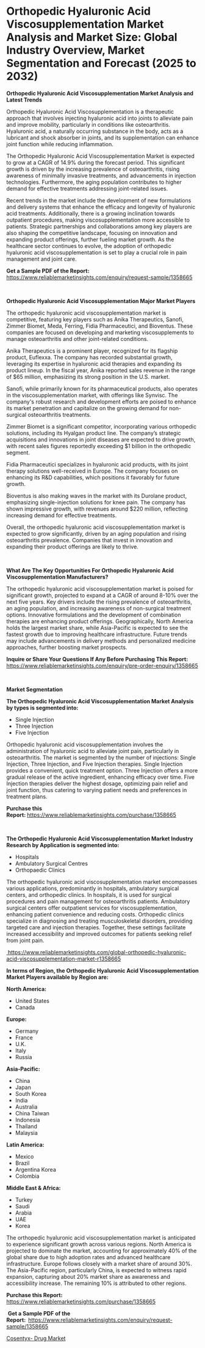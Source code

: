 <p><h1>Orthopedic Hyaluronic Acid Viscosupplementation Market Analysis and Market Size: Global Industry Overview, Market Segmentation and Forecast (2025 to 2032)</h1></p><p><strong>Orthopedic Hyaluronic Acid Viscosupplementation Market Analysis and Latest Trends</strong></p>
<p><p>Orthopedic Hyaluronic Acid Viscosupplementation is a therapeutic approach that involves injecting hyaluronic acid into joints to alleviate pain and improve mobility, particularly in conditions like osteoarthritis. Hyaluronic acid, a naturally occurring substance in the body, acts as a lubricant and shock absorber in joints, and its supplementation can enhance joint function while reducing inflammation.</p><p>The Orthopedic Hyaluronic Acid Viscosupplementation Market is expected to grow at a CAGR of 14.9% during the forecast period. This significant growth is driven by the increasing prevalence of osteoarthritis, rising awareness of minimally invasive treatments, and advancements in injection technologies. Furthermore, the aging population contributes to higher demand for effective treatments addressing joint-related issues.</p><p>Recent trends in the market include the development of new formulations and delivery systems that enhance the efficacy and longevity of hyaluronic acid treatments. Additionally, there is a growing inclination towards outpatient procedures, making viscosupplementation more accessible to patients. Strategic partnerships and collaborations among key players are also shaping the competitive landscape, focusing on innovation and expanding product offerings, further fueling market growth. As the healthcare sector continues to evolve, the adoption of orthopedic hyaluronic acid viscosupplementation is set to play a crucial role in pain management and joint care.</p></p>
<p><strong>Get a Sample PDF of the Report:&nbsp;</strong> <a href="https://www.reliablemarketinsights.com/enquiry/request-sample/1358665?utm_campaign=2188&utm_medium=2&utm_source=Github&utm_content=ia&utm_term=22032025&utm_id=orthopedic-hyaluronic-acid-viscosupplementation">https://www.reliablemarketinsights.com/enquiry/request-sample/1358665</a></p>
<p>&nbsp;</p>
<p><strong>Orthopedic Hyaluronic Acid Viscosupplementation Major Market Players</strong></p>
<p><p>The orthopedic hyaluronic acid viscosupplementation market is competitive, featuring key players such as Anika Therapeutics, Sanofi, Zimmer Biomet, Meda, Ferring, Fidia Pharmaceutici, and Bioventus. These companies are focused on developing and marketing viscosupplements to manage osteoarthritis and other joint-related conditions.</p><p>Anika Therapeutics is a prominent player, recognized for its flagship product, Euflexxa. The company has recorded substantial growth, leveraging its expertise in hyaluronic acid therapies and expanding its product lineup. In the fiscal year, Anika reported sales revenue in the range of $65 million, emphasizing its strong position in the U.S. market.</p><p>Sanofi, while primarily known for its pharmaceutical products, also operates in the viscosupplementation market, with offerings like Synvisc. The company's robust research and development efforts are poised to enhance its market penetration and capitalize on the growing demand for non-surgical osteoarthritis treatments.</p><p>Zimmer Biomet is a significant competitor, incorporating various orthopedic solutions, including its Hyalgan product line. The company’s strategic acquisitions and innovations in joint diseases are expected to drive growth, with recent sales figures reportedly exceeding $1 billion in the orthopedic segment.</p><p>Fidia Pharmaceutici specializes in hyaluronic acid products, with its joint therapy solutions well-received in Europe. The company focuses on enhancing its R&D capabilities, which positions it favorably for future growth.</p><p>Bioventus is also making waves in the market with its Durolane product, emphasizing single-injection solutions for knee pain. The company has shown impressive growth, with revenues around $220 million, reflecting increasing demand for effective treatments.</p><p>Overall, the orthopedic hyaluronic acid viscosupplementation market is expected to grow significantly, driven by an aging population and rising osteoarthritis prevalence. Companies that invest in innovation and expanding their product offerings are likely to thrive.</p></p>
<p>&nbsp;</p>
<p><strong>What Are The Key Opportunities For Orthopedic Hyaluronic Acid Viscosupplementation Manufacturers?</strong></p>
<p><p>The orthopedic hyaluronic acid viscosupplementation market is poised for significant growth, projected to expand at a CAGR of around 8-10% over the next five years. Key drivers include the rising prevalence of osteoarthritis, an aging population, and increasing awareness of non-surgical treatment options. Innovative formulations and the development of combination therapies are enhancing product offerings. Geographically, North America holds the largest market share, while Asia-Pacific is expected to see the fastest growth due to improving healthcare infrastructure. Future trends may include advancements in delivery methods and personalized medicine approaches, further boosting market prospects.</p></p>
<p><strong>Inquire or Share Your Questions If Any Before Purchasing This Report:</strong> <a href="https://www.reliablemarketinsights.com/enquiry/pre-order-enquiry/1358665?utm_campaign=2188&utm_medium=2&utm_source=Github&utm_content=ia&utm_term=22032025&utm_id=orthopedic-hyaluronic-acid-viscosupplementation">https://www.reliablemarketinsights.com/enquiry/pre-order-enquiry/1358665</a></p>
<p>&nbsp;</p>
<p><strong>Market Segmentation</strong></p>
<p><strong>The Orthopedic Hyaluronic Acid Viscosupplementation Market Analysis by types is segmented into:</strong></p>
<p><ul><li>Single Injection</li><li>Three Injection</li><li>Five Injection</li></ul></p>
<p><p>Orthopedic hyaluronic acid viscosupplementation involves the administration of hyaluronic acid to alleviate joint pain, particularly in osteoarthritis. The market is segmented by the number of injections: Single Injection, Three Injection, and Five Injection therapies. Single Injection provides a convenient, quick treatment option. Three Injection offers a more gradual release of the active ingredient, enhancing efficacy over time. Five Injection therapies deliver the highest dosage, optimizing pain relief and joint function, thus catering to varying patient needs and preferences in treatment plans.</p></p>
<p><strong>Purchase this Report:&nbsp;</strong><a href="https://www.reliablemarketinsights.com/purchase/1358665?utm_campaign=2188&utm_medium=2&utm_source=Github&utm_content=ia&utm_term=22032025&utm_id=orthopedic-hyaluronic-acid-viscosupplementation">https://www.reliablemarketinsights.com/purchase/1358665</a></p>
<p>&nbsp;</p>
<p><strong>The Orthopedic Hyaluronic Acid Viscosupplementation Market Industry Research by Application is segmented into:</strong></p>
<p><ul><li>Hospitals</li><li>Ambulatory Surgical Centres</li><li>Orthopaedic Clinics</li></ul></p>
<p><p>The orthopedic hyaluronic acid viscosupplementation market encompasses various applications, predominantly in hospitals, ambulatory surgical centers, and orthopedic clinics. In hospitals, it is used for surgical procedures and pain management for osteoarthritis patients. Ambulatory surgical centers offer outpatient services for viscosupplementation, enhancing patient convenience and reducing costs. Orthopedic clinics specialize in diagnosing and treating musculoskeletal disorders, providing targeted care and injection therapies. Together, these settings facilitate increased accessibility and improved outcomes for patients seeking relief from joint pain.</p></p>
<p><a href="https://www.reliablemarketinsights.com/global-orthopedic-hyaluronic-acid-viscosupplementation-market-r1358665?utm_campaign=2188&utm_medium=2&utm_source=Github&utm_content=ia&utm_term=22032025&utm_id=orthopedic-hyaluronic-acid-viscosupplementation">&nbsp;https://www.reliablemarketinsights.com/global-orthopedic-hyaluronic-acid-viscosupplementation-market-r1358665</a></p>
<p><strong>In terms of Region, the Orthopedic Hyaluronic Acid Viscosupplementation Market Players available by Region are:</strong></p>
<p>
    <p> <strong> North America: </strong>
        <ul>
            <li>United States</li>
            <li>Canada</li>
        </ul>
        </p> 
    <p> <strong> Europe: </strong>
        <ul>
            <li>Germany</li>
            <li>France</li>
            <li>U.K.</li>
            <li>Italy</li>
            <li>Russia</li>
        </ul>
        </p> 
    <p> <strong> Asia-Pacific: </strong>
        <ul>
            <li>China</li>
            <li>Japan</li>
            <li>South Korea</li>
            <li>India</li>
            <li>Australia</li>
            <li>China Taiwan</li>
            <li>Indonesia</li>
            <li>Thailand</li>
            <li>Malaysia</li>
        </ul>
        </p> 
    <p> <strong> Latin America: </strong>
        <ul>
            <li>Mexico</li>
            <li>Brazil</li>
            <li>Argentina Korea</li>
            <li>Colombia</li>
        </ul>
        </p> 
    <p> <strong> Middle East & Africa: </strong>
        <ul>
            <li>Turkey</li>
            <li>Saudi</li>
            <li>Arabia</li>
            <li>UAE</li>
            <li>Korea</li>
        </ul>
    </p>
    </p>
<p><p>The orthopedic hyaluronic acid viscosupplementation market is anticipated to experience significant growth across various regions. North America is projected to dominate the market, accounting for approximately 40% of the global share due to high adoption rates and advanced healthcare infrastructure. Europe follows closely with a market share of around 30%. The Asia-Pacific region, particularly China, is expected to witness rapid expansion, capturing about 20% market share as awareness and accessibility increase. The remaining 10% is attributed to other regions.</p></p>
<p><strong>Purchase this Report: </strong><a href="https://www.reliablemarketinsights.com/purchase/1358665?utm_campaign=2188&utm_medium=2&utm_source=Github&utm_content=ia&utm_term=22032025&utm_id=orthopedic-hyaluronic-acid-viscosupplementation">https://www.reliablemarketinsights.com/purchase/1358665</a></p>
<p>&nbsp;<strong>Get a Sample PDF of the Report:&nbsp;&nbsp;</strong><a href="https://www.reliablemarketinsights.com/enquiry/request-sample/1358665?utm_campaign=2188&utm_medium=2&utm_source=Github&utm_content=ia&utm_term=22032025&utm_id=orthopedic-hyaluronic-acid-viscosupplementation">https://www.reliablemarketinsights.com/enquiry/request-sample/1358665</a></p>
<p><strong></strong></p>
<p><p><a href="https://github.com/NarcisoFerry/Market-Research-Report-List-1/blob/main/cosentyx-drug-market.md?utm_campaign=2188&utm_medium=2&utm_source=Github&utm_content=ia&utm_term=22032025&utm_id=orthopedic-hyaluronic-acid-viscosupplementation">Cosentyx- Drug Market</a></p></p>